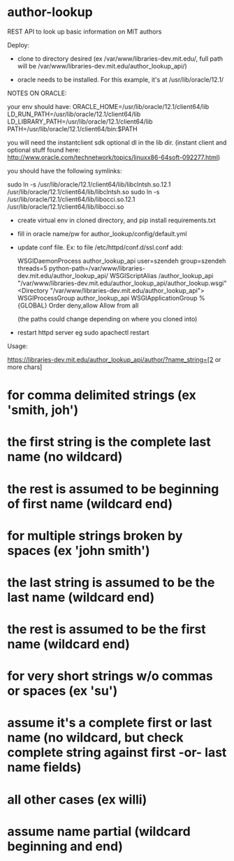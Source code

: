 # author-lookup
REST API to look up basic information on MIT authors

Deploy:

- clone to directory desired (ex /var/www/libraries-dev.mit.edu/, full path will be /var/www/libraries-dev.mit.edu/author_lookup_api/)

- oracle needs to be installed. For this example, it's at /usr/lib/oracle/12.1/

NOTES ON ORACLE:

your env should have:
ORACLE_HOME=/usr/lib/oracle/12.1/client64/lib
LD_RUN_PATH=/usr/lib/oracle/12.1/client64/lib
LD_LIBRARY_PATH=/usr/lib/oracle/12.1/client64/lib
PATH=/usr/lib/oracle/12.1/client64/bin:$PATH

you will need the instantclient sdk optional dl in the lib dir. (instant client and optional stuff found here: http://www.oracle.com/technetwork/topics/linuxx86-64soft-092277.html)

you should have the following symlinks:

sudo ln -s /usr/lib/oracle/12.1/client64/lib/libclntsh.so.12.1 /usr/lib/oracle/12.1/client64/lib/libclntsh.so
sudo ln -s /usr/lib/oracle/12.1/client64/lib/libocci.so.12.1 /usr/lib/oracle/12.1/client64/lib/libocci.so

- create virtual env in cloned directory, and pip install requirements.txt

- fill in oracle name/pw for author_lookup/config/default.yml

- update conf file. Ex:
    to file /etc/httpd/conf.d/ssl.conf add:

    WSGIDaemonProcess author_lookup_api user=szendeh group=szendeh threads=5 python-path=/var/www/libraries-dev.mit.edu/author_lookup_api/
    WSGIScriptAlias /author_lookup_api "/var/www/libraries-dev.mit.edu/author_lookup_api/author_lookup.wsgi"
    <Directory "/var/www/libraries-dev.mit.edu/author_lookup_api">
       WSGIProcessGroup author_lookup_api
       WSGIApplicationGroup %{GLOBAL}
       Order deny,allow
       Allow from all
    </Directory>

    (the paths could change depending on where you cloned into)

- restart httpd server eg sudo apachectl restart


Usage:

https://libraries-dev.mit.edu/author_lookup_api/author/?name_string=[2 or more chars]

# for comma delimited strings (ex 'smith, joh')
# the first string is the complete last name (no wildcard)
# the rest is assumed to be beginning of first name (wildcard end)

# for multiple strings broken by spaces (ex 'john smith')
# the last string is assumed to be the last name (wildcard end)
# the rest is assumed to be the first name (wildcard end)

# for very short strings w/o commas or spaces (ex 'su')
# assume it's a complete first or last name (no wildcard, but check complete string against first -or- last name fields)

# all other cases (ex willi)
# assume name partial (wildcard beginning and end)